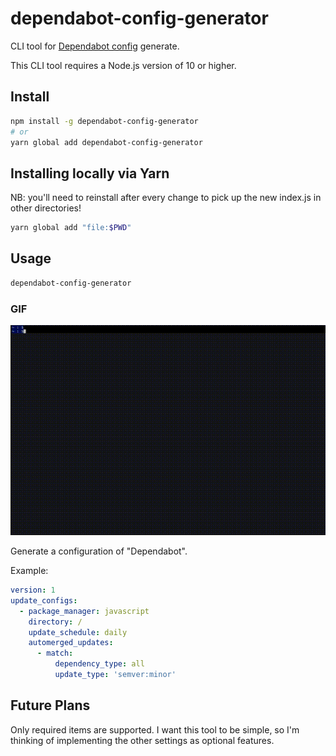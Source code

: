 # dependabot-config-generator

CLI tool for [Dependabot config](https://dependabot.com/docs/config-file/) generate.

This CLI tool requires a Node.js version of 10 or higher.

## Install

```bash
npm install -g dependabot-config-generator
# or
yarn global add dependabot-config-generator
```

## Installing locally via Yarn

NB: you'll need to reinstall after every change to pick up the new index.js in other directories!

```bash
yarn global add "file:$PWD"
```

## Usage

```bash
dependabot-config-generator
```

### GIF

![dependabot-config-generator demo gif](./gif/dependabot-config-generator-demo.gif)

Generate a configuration of "Dependabot".

Example:

```yaml
version: 1
update_configs:
  - package_manager: javascript
    directory: /
    update_schedule: daily
    automerged_updates:
      - match:
          dependency_type: all
          update_type: 'semver:minor'
```

## Future Plans

Only required items are supported.
I want this tool to be simple, so I'm thinking of implementing the other settings as optional features.
